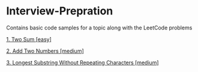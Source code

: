 # Interview-Prepration
Contains basic code samples for a topic along with the LeetCode problems

[1. Two Sum [easy]](https://github.com/vishalkmr/Interview-Prepration/blob/main/Hash%20Table/1.%20Two%20Sum.ipynb)

[2. Add Two Numbers [medium]](https://github.com/vishalkmr/Interview-Prepration/blob/main/Linked%20Lists/2.%20Add%20Two%20Numbers.ipynb)

[3. Longest Substring Without Repeating Characters [medium]](https://github.com/vishalkmr/Interview-Prepration/blob/main/Strings/3.%20Longest%20Substring%20Without%20Repeating%20Characters.ipynb)

[]()

[]()

[]()

[]()

[]()

[]()

[]()

[]()

[]()

[]()

[]()
[]()
[]()
[]()
[]()
[]()
[]()
[]()
[]()
[]()
[]()
[]()